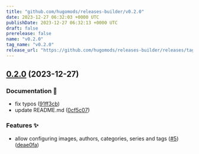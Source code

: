 ```yaml
---
title: "github.com/hugomods/releases-builder/v0.2.0"
date: 2023-12-27 06:32:03 +0000 UTC
publishDate: 2023-12-27 06:32:13 +0000 UTC
draft: false
prerelease: false
name: "v0.2.0"
tag_name: "v0.2.0"
release_url: "https://github.com/hugomods/releases-builder/releases/tag/v0.2.0"
---
```


## [0.2.0](https://github.com/hugomods/releases-builder/compare/v0.1.0...v0.2.0) (2023-12-27)


### Documentation 📝

* fix typos ([91ff3cb](https://github.com/hugomods/releases-builder/commit/91ff3cbc124facad77658e5ecadca795a0c0944f))
* update README.md ([0cf5c07](https://github.com/hugomods/releases-builder/commit/0cf5c07acdc12637ad0412bb89f0d917bbd77062))


### Features ✨

* allow configuring images, authors, categories, series and tags ([#5](https://github.com/hugomods/releases-builder/issues/5)) ([deae0fa](https://github.com/hugomods/releases-builder/commit/deae0fa6f7132dcad4757301eb976d26f89c1f9f))
